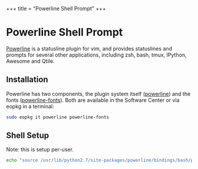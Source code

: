 +++
title = "Powerline Shell Prompt"
+++
# Powerline Shell Prompt

[Powerline](https://github.com/powerline) is a statusline plugin for vim, and provides statuslines and prompts for several other applications, including zsh, bash, tmux, IPython, Awesome and Qtile.

## Installation 

Powerline has two components, the plugin system itself ([powerline](https://git.solus-project.com/packages/powerline/)) and the 
fonts ([powerline-fonts](https://git.solus-project.com/packages/powerline-fonts)). Both are available in the Software Center or via eopkg in a terminal:

``` bash
sudo eopkg it powerline powerline-fonts
```

## Shell Setup 

Note: this is setup per-user.

``` bash
echo "source /usr/lib/python2.7/site-packages/powerline/bindings/bash/powerline.sh" >> ~/.bashrc
```
